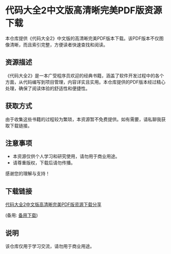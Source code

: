 # 代码大全2中文版高清晰完美PDF版资源下载

本仓库提供《代码大全2》中文版的高清晰完美PDF版本下载。该PDF版本不仅图像清晰，而且索引完整，方便读者快速查找和阅读。

## 资源描述

《代码大全2》是一本广受程序员欢迎的经典书籍，涵盖了软件开发过程中的各个方面，从代码编写到项目管理，内容详实且实用。本仓库提供的PDF版本经过精心处理，确保了阅读体验的舒适性和便捷性。

## 获取方式

由于收集这些书籍的过程较为繁琐，本资源暂不免费提供。如有需要，请私聊我获取下载链接。

## 注意事项

- 本资源仅供个人学习和研究使用，请勿用于商业用途。
- 请尊重版权，下载后请勿传播。

感谢您的理解与支持！

## 下载链接
[代码大全2中文版高清晰完美PDF版资源下载分享](https://pan.quark.cn/s/3424c3346a6c) 

(备用: [备用下载](https://pan.baidu.com/s/1vAEY6oNsec0ogFVzdi4ccg?pwd=1234))

## 说明

该仓库仅用于学习交流，请勿用于商业用途。

